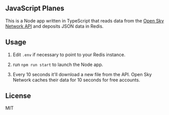 JavaScript Planes
-----------------

This is a Node app written in TypeScript that reads data from the [Open Sky Network API](https://opensky-network.org/apidoc/rest.html) and deposits JSON data in Redis.


## Usage

1. Edit `.env` if necessary to point to your Redis instance.

2. run `npm run start` to launch the Node app.

3. Every 10 seconds it'll download a new file from the API.  Open Sky Network caches their data for 10 seconds for free accounts.


## License

MIT
